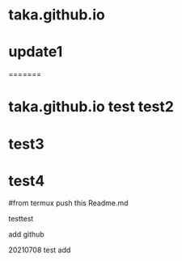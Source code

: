 # taka.github.io
# update1
=======
# taka.github.io test test2
# test3
# test4

#from termux push this Readme.md

testtest

add github 

20210708 test add